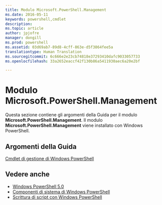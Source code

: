 ```yaml
---
title: Modulo Microsoft.PowerShell.Management
ms.date: 2016-05-11
keywords: powershell,cmdlet
description: 
ms.topic: article
author: jpjofre
manager: dongill
ms.prod: powershell
ms.assetid: 03d69ab7-89d8-4cff-863e-d5f3864fee5a
translationtype: Human Translation
ms.sourcegitcommit: 6c666e2e23cb74818e37293410dafc9033057733
ms.openlocfilehash: 33a2652eaccf42f130b86a5411930aec6a20e2bf

---
```


# Modulo Microsoft.PowerShell.Management
Questa sezione contiene gli argomenti della Guida per il modulo **Microsoft.PowerShell.Management**. Il modulo **Microsoft.PowerShell.Management** viene installato con Windows PowerShell.

## Argomenti della Guida
[Cmdlet di gestione di Windows PowerShell](http://go.microsoft.com/fwlink/?LinkID=245862)

## Vedere anche
- [Windows PowerShell 5.0](Windows-PowerShell-5.0.md)
- [Componenti di sistema di Windows PowerShell](https://technet.microsoft.com/en-us/library/4b75f1e4-f327-48f3-92ab-bf5435094d41)
- [Scrittura di script con Windows PowerShell](../../getting-started/fundamental/Scripting-with-Windows-PowerShell.md)




<!--HONumber=Oct16_HO3-->



